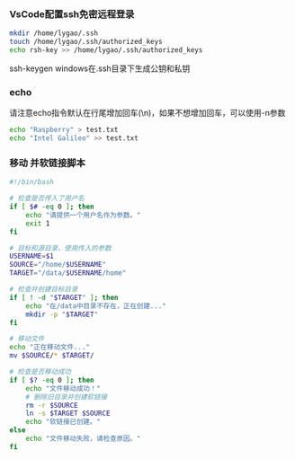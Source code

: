 
### VsCode配置ssh免密远程登录
``` bash
mkdir /home/lygao/.ssh
touch /home/lygao/.ssh/authorized_keys
echo rsh-key >> /home/lygao/.ssh/authorized_keys
```

ssh-keygen windows在.ssh目录下生成公钥和私钥

### echo
请注意echo指令默认在行尾增加回车(\n)，如果不想增加回车，可以使用-n参数
``` bash
echo "Raspberry" > test.txt
echo "Intel Galileo" >> test.txt

```

### 移动 并软链接脚本
``` bash
#!/bin/bash

# 检查是否传入了用户名
if [ $# -eq 0 ]; then
    echo "请提供一个用户名作为参数。"
    exit 1
fi

# 目标和源目录，使用传入的参数
USERNAME=$1
SOURCE="/home/$USERNAME"
TARGET="/data/$USERNAME/home"

# 检查并创建目标目录
if [ ! -d "$TARGET" ]; then
    echo "在/data中目录不存在，正在创建..."
    mkdir -p "$TARGET"
fi

# 移动文件
echo "正在移动文件..."
mv $SOURCE/* $TARGET/

# 检查是否移动成功
if [ $? -eq 0 ]; then
    echo "文件移动成功！"
    # 删除旧目录并创建软链接
    rm -r $SOURCE
    ln -s $TARGET $SOURCE
    echo "软链接已创建。"
else
    echo "文件移动失败，请检查原因。"
fi

```
